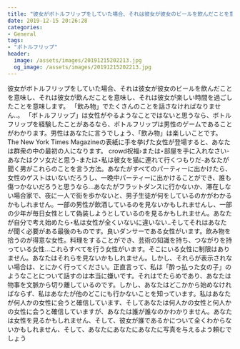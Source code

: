 ```yaml
---
title: "彼女がボトルフリップをしていた場合、それは彼女が彼女のビールを飲んだことを意味し、それは彼女が飲んだことを意味し、それは彼女が楽しい時間を過ごしたことを意味します。"
date: 2019-12-15 20:26:28
categories:
- General
tags:
- "ボトルフリップ"
header:
  image: /assets/images/20191215202213.jpg
  og_image: /assets/images/20191215202213.jpg
---
```


彼女がボトルフリップをしていた場合、それは彼女が彼女のビールを飲んだことを意味し、それは彼女が飲んだことを意味し、それは彼女が楽しい時間を過ごしたことを意味します。 「飲み物」でたくさんのことを話さなければなりません‥。 「ボトルフリップ」は女性がやるようなことではないと思うなら、ボトルフリップを経験したことがあるなら、ボトルフリップは男性のゲームであることがわかります。男性はあなたに言うでしょう、「飲み物」は楽しいことです。 The New York Times Magazineの表紙に手を挙げた女性が登場すると、あなたは群衆の中の最初の人になります。 crowd祝福›または‣部屋を手に入れなさい-あなたはクソ女だと思う-または‣私は彼女を猫に連れて行くつもりだ-あなたが聞く男がこれらのことを言う方法。あなたがすべてのパーティーに出かけたら、女性のゲストはいないだろうし、一晩中パーティーに出かけることができ、誰も傷つかないだろうと思うなら...あなたがフラットダンスに行かないか、滞在しない場合家で、夜に一人で街を歩かないと、男子生徒が何をしているのかがわかるかもしれません。一部の男性が飲酒しているのを見ないかもしれませんし、一部の少年が毎日女性として偽装しようとしているのを見るかもしれません。あなたが自分で考え始めたら‣私は女性が全くいないに違いない‥そしてそれはあなたが聞く必要がある最後のものです。良いダンサーである女性がいます。飲み物を拾うのが得意な女性。料理をすることができ、芸術の知識を持ち、つながりを持っている女性…これらすべてを行う女性がいます。そこにいる女性に制限はありません。あなたはそれらを見ないかもしれません。しかし、それらが表示されない場合は、とにかく行ってください。正直言って、私は「酔っ払った女の子」のようなことについて話すのは本当に嫌いです。それはでたらめであり、あなたは物事を文脈から切り離しているのです。しかし、あなたはどこかから始めなければならず、私はあなたが他のどこにも行かないことを知っています。私はあなたが何人かの女性に会うと確信しています、そしてあなたは何人かの女性と何人かの女性に会うと確信していますが、あなたは誰が誰なのかわかりません。あなたは女性を見るかもしれません、そして、彼女が誰であるかについて全くわからないかもしれません、そして、あなたにあなたにあなたに写真を与えるよう頼むでしょう
